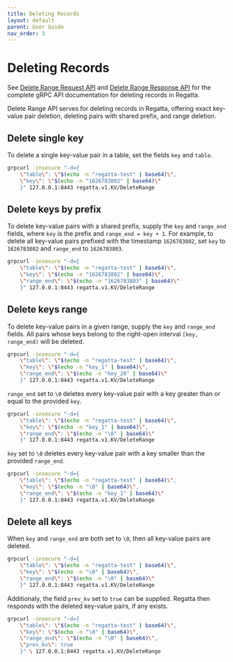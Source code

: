 ```yaml
---
title: Deleting Records
layout: default
parent: User Guide
nav_order: 3
---
```


# Deleting Records

See [Delete Range Request API](/api/#regatta-v1-DeleteRangeRequest) and [Delete Range Response API](/api/#regatta-v1-DeleteRangeResponse)
for the complete gRPC API documentation for deleting records in Regatta.

Delete Range API serves for deleting records in Regatta, offering exact key-value pair deletion,
deleting pairs with shared prefix, and range deletion.

## Delete single key

To delete a single key-value pair in a table, set the fields `key` and `table`.

```bash
grpcurl -insecure "-d={
    \"table\": \"$(echo -n "regatta-test" | base64)\",
    \"key\": \"$(echo -n "1626783802" | base64)\"
    }" 127.0.0.1:8443 regatta.v1.KV/DeleteRange
```

## Delete keys by prefix

To delete key-value pairs with a shared prefix, supply the `key` and `range_end` fields, where `key` is the prefix
and `range_end = key + 1`. For example, to delete all key-value pairs prefixed with the timestamp `1626783802`,
set `key` to `1626783802` and `range_end` to `1626783803`.

```bash
grpcurl -insecure "-d={
    \"table\": \"$(echo -n "regatta-test" | base64)\",
    \"key\": \"$(echo -n "1626783802" | base64)\",
    \"range_end\": \"$(echo -n "1626783803" | base64)\"
    }" 127.0.0.1:8443 regatta.v1.KV/DeleteRange
```

## Delete keys range

To delete key-value pairs in a given range, supply the `key` and `range_end` fields. All pairs whose keys belong to the
right-open interval `[key, range_end)` will be deleted.

```bash
grpcurl -insecure "-d={
    \"table\": \"$(echo -n "regatta-test" | base64)\",
    \"key\": \"$(echo -n "key_1" | base64)\",
    \"range_end\": \"$(echo -n "key_20" | base64)\"
    }" 127.0.0.1:8443 regatta.v1.KV/DeleteRange
```

`range_end` set to `\0` deletes every key-value pair with a key greater than or equal to the provided `key`.

```bash
grpcurl -insecure "-d={
    \"table\": \"$(echo -n "regatta-test" | base64)\",
    \"key\": \"$(echo -n "key_1" | base64)\",
    \"range_end\": \"$(echo -n "\0" | base64)\"
    }" 127.0.0.1:8443 regatta.v1.KV/DeleteRange
```

`key` set to `\0` deletes every key-value pair with a key smaller than the provided `range_end`.

```bash
grpcurl -insecure "-d={
    \"table\": \"$(echo -n "regatta-test" | base64)\",
    \"key\": \"$(echo -n "\0" | base64)\",
    \"range_end\": \"$(echo -n "key_1" | base64)\"
    }" 127.0.0.1:8443 regatta.v1.KV/DeleteRange
```

## Delete all keys

When `key` and `range_end` are both set to `\0`, then all key-value pairs are deleted.

```bash
grpcurl -insecure "-d={
    \"table\": \"$(echo -n "regatta-test" | base64)\",
    \"key\": \"$(echo -n "\0" | base64)\",
    \"range_end\": \"$(echo -n "\0" | base64)\"
    }" 127.0.0.1:8443 regatta.v1.KV/DeleteRange
```

Additionaly, the field `prev_kv` set to `true` can be supplied.
Regatta then responds with the deleted key-value pairs, if any exists.

```bash
grpcurl -insecure "-d={
    \"table\": \"$(echo -n "regatta-test" | base64)\",
    \"key\": \"$(echo -n "\0" | base64)\",
    \"range_end\": \"$(echo -n "\0" | base64)\",
    \"prev_kv\": true
    }" \ 127.0.0.1:8443 regatta.v1.KV/DeleteRange
```
